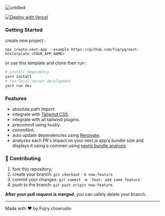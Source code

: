 ![untitled](https://user-images.githubusercontent.com/25787603/203488615-7b381491-7966-4dbc-abfe-31334130eda3.png)

[![Deploy with Vercel](https://vercel.com/button)](https://vercel.com/new/clone?repository-url=https%3A%2F%2Fgithub.com%2Fvercel%2Fnext.js%2Ftree%2Fcanary%2Fexamples%2Fhello-world)

### Getting Started

create new project :

```
npx create-next-app --example https://github.com/fiqryq/next-boilerplate <YOUR_APP_NAME>
```
or use this template and clone then run :

```bash
# install dependency
yarn install
# run local server development
yarn run dev
```

### Features

- absolute path import.
- integrate with [Tailwind CSS](https://tailwindcss.com/).
- integrate with all tailwind plugins.
- precommit using husky.
- commitlint.
- auto update dependencies using [Renovate](https://github.com/renovatebot/renovate).
- analyzes each PR's impact on your next.js app's bundle size and displays it using a commen using [nextjs bundle analysis](https://github.com/hashicorp/nextjs-bundle-analysis).

### 🤝 Contributing

1. fork this repository;
2. create your branch: `git checkout -b new-feature`
3. commit your changes: `git commit -m 'feat: add some feature'`
4. push to the branch: `git push origin new-feature`.

**After your pull request is merged**, you can safely delete your branch.

---

Made with ♥ by Fiqry choerudin
